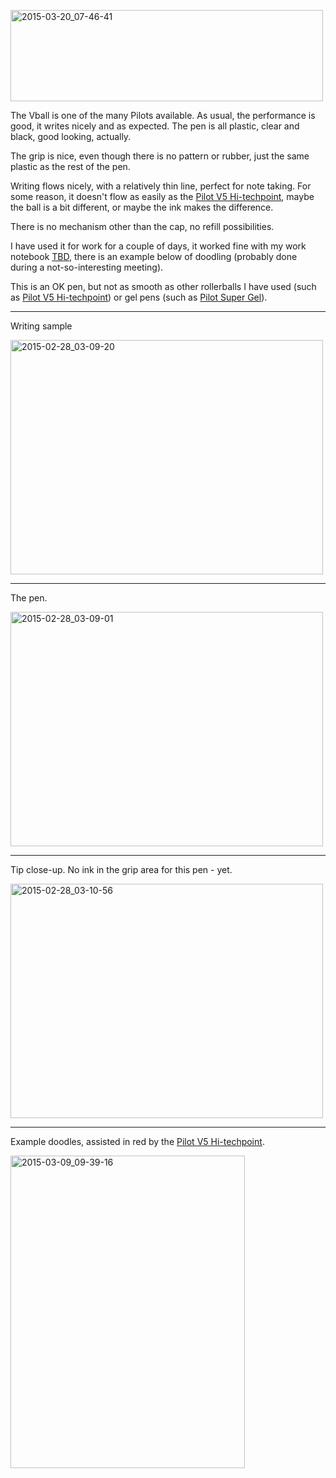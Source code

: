 <a href="https://www.flickr.com/photos/131463957@N06/16687514618" title="2015-03-20_07-46-41 by Silent Norwegian, on Flickr"><img src="https://farm8.staticflickr.com/7651/16687514618_8db8f81aa5.jpg" width="500" height="146" alt="2015-03-20_07-46-41"></a>

The Vball is one of the many Pilots available. As usual, the performance
is good, it writes nicely and as expected. The pen is all plastic, clear
and black, good looking, actually.

The grip is nice, even though there is no pattern or rubber, just the
same plastic as the rest of the pen.

Writing flows nicely, with a relatively thin line, perfect for note
taking. For some reason, it doesn't flow as easily as the [Pilot V5
Hi-techpoint](../pilot-v5-hi-techpoint-05), maybe the ball is a bit
different, or maybe the ink makes the difference.

There is no mechanism other than the cap, no refill possibilities.

I have used it for work for a couple of days, it worked fine with my work
notebook [TBD](TBD), there is an example below of doodling (probably done
during a not-so-interesting meeting).

This is an OK pen, but not as smooth as other rollerballs I have used (such as
[Pilot V5 Hi-techpoint](../pilot-v5-hi-techpoint-05)) or gel pens (such as
[Pilot Super Gel](../pilot-super-gel-07)).

---
Writing sample

<a href="https://www.flickr.com/photos/131463957@N06/16051861423" title="2015-02-28_03-09-20 by Silent Norwegian, on Flickr"><img src="https://farm9.staticflickr.com/8589/16051861423_a096b5412c.jpg" width="500" height="375" alt="2015-02-28_03-09-20"></a>

---
The pen.

<a href="https://www.flickr.com/photos/131463957@N06/16670787562" title="2015-02-28_03-09-01 by Silent Norwegian, on Flickr"><img src="https://farm9.staticflickr.com/8640/16670787562_afabee809c.jpg" width="500" height="375" alt="2015-02-28_03-09-01"></a>

---
Tip close-up. No ink in the grip area for this pen - yet.

<a href="https://www.flickr.com/photos/131463957@N06/16670790912" title="2015-02-28_03-10-56 by Silent Norwegian, on Flickr"><img src="https://farm9.staticflickr.com/8642/16670790912_88ce015ca6.jpg" width="500" height="375" alt="2015-02-28_03-10-56"></a>

---
Example doodles, assisted in red by the [Pilot V5
Hi-techpoint](../pilot-v5-hi-techpoint-05).

<a href="https://www.flickr.com/photos/131463957@N06/16580803970" title="2015-03-09_09-39-16 by Silent Norwegian, on Flickr"><img src="https://farm9.staticflickr.com/8596/16580803970_1b974d55bb.jpg" width="375" height="500" alt="2015-03-09_09-39-16"></a>
